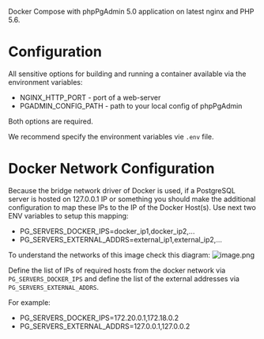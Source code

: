 Docker Compose with phpPgAdmin 5.0 application on latest nginx and PHP 5.6.

# Configuration

All sensitive options for building and running a container available via the environment variables:
* NGINX_HTTP_PORT - port of a web-server
* PGADMIN_CONFIG_PATH - path to your local config of phpPgAdmin

Both options are required.

We recommend specify the environment variables vie `.env` file.

# Docker Network Configuration

Because the bridge network driver of Docker is used, if a PostgreSQL server is hosted on 127.0.0.1 IP or something you should make the additional configuration to map these IPs to the IP of the Docker Host(s). Use next two ENV variables to setup this mapping:
* PG_SERVERS_DOCKER_IPS=docker_ip1,docker_ip2,...
* PG_SERVERS_EXTERNAL_ADDRS=external_ip1,external_ip2,...

To understand the networks of this image check this diagram:
![image.png](docs/network-architecture.png)

Define the list of IPs of required hosts from the docker network via `PG_SERVERS_DOCKER_IPS` and define the list of the external addresses via `PG_SERVERS_EXTERNAL_ADDRS`.

For example:
* PG_SERVERS_DOCKER_IPS=172.20.0.1,172.18.0.2
* PG_SERVERS_EXTERNAL_ADDRS=127.0.0.1,127.0.0.2

